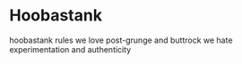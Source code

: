 # Hoobastank
hoobastank rules
we love post-grunge and buttrock
we hate experimentation and authenticity
